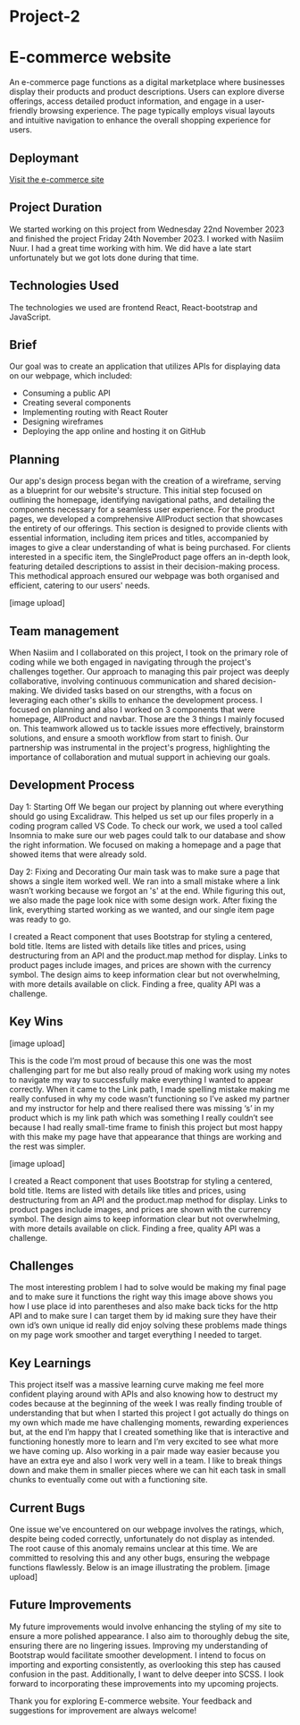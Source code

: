# Project-2
# E-commerce website

An e-commerce page functions as a digital marketplace where businesses display their products and product descriptions. Users can explore diverse offerings, access detailed product information, and engage in a user-friendly browsing experience. The page typically employs visual layouts and intuitive navigation to enhance the overall shopping experience for users.

## Deploymant

[Visit the e-commerce site](https://e-commercehn.netlify.app/)

## Project Duration

We started working on this project from Wednesday 22nd November 2023 and finished the project Friday 24th November 2023. I worked with Nasiim Nuur. I had a great time working with him. We did have a late start unfortunately but we got lots done during that time.

## Technologies Used

The technologies we used are frontend React, React-bootstrap and JavaScript.


## Brief

Our goal was to create an application that utilizes APIs for displaying data on our webpage, which included:

- Consuming a public API
- Creating several components
- Implementing routing with React Router
- Designing wireframes
- Deploying the app online and hosting it on GitHub


## Planning

Our app's design process began with the creation of a wireframe, serving as a blueprint for our website's structure. This initial step focused on outlining the homepage, identifying navigational paths, and detailing the components necessary for a seamless user experience. For the product pages, we developed a comprehensive AllProduct section that showcases the entirety of our offerings. This section is designed to provide clients with essential information, including item prices and titles, accompanied by images to give a clear understanding of what is being purchased. For clients interested in a specific item, the SingleProduct page offers an in-depth look, featuring detailed descriptions to assist in their decision-making process. This methodical approach ensured our webpage was both organised and efficient, catering to our users' needs.

[image upload]

## Team management 

When Nasiim and I collaborated on this project, I took on the primary role of coding while we both engaged in navigating through the project's challenges together. Our approach to managing this pair project was deeply collaborative, involving continuous communication and shared decision-making. We divided tasks based on our strengths, with a focus on leveraging each other's skills to enhance the development process. I focused on planning and also I worked on 3 components that were homepage, AllProduct and navbar. Those are the 3 things I mainly focused on. This teamwork allowed us to tackle issues more effectively, brainstorm solutions, and ensure a smooth workflow from start to finish. Our partnership was instrumental in the project's progress, highlighting the importance of collaboration and mutual support in achieving our goals.


## Development Process

Day 1: Starting Off
We began our project by planning out where everything should go using Excalidraw. This helped us set up our files properly in a coding program called VS Code. To check our work, we used a tool called Insomnia to make sure our web pages could talk to our database and show the right information. We focused on making a 
homepage and a page that showed items that were already sold.


Day 2: Fixing and Decorating
Our main task was to make sure a page that shows a single item worked well. We ran into a small mistake where a link wasn’t working because we forgot an 's' at the end. While figuring this out, we also made the page look nice with some design work. After fixing the link, everything started working as we wanted, and our single item page was ready to go.

I created a React component that uses Bootstrap for styling a centered, bold title. Items are listed with details like titles and prices, using destructuring from an API and the product.map method for display. Links to product pages include images, and prices are shown with the currency symbol. The design aims to keep information clear but not overwhelming, with more details available on click. Finding a free, quality API was a challenge.

## Key Wins

[image upload]

This is the code I’m most proud of because this one was the most challenging part for me but also really proud of making work using my notes to navigate my way to successfully make everything I wanted to appear correctly. When it came to the Link path, I made spelling mistake making me really confused in why my code wasn’t functioning so I’ve asked my partner and my instructor for help and there realised there was missing ‘s’ in my product which is my link path which was something I really couldn’t see because I had really small-time frame to finish this project but most happy with this make my page have that appearance that things are working and the rest was simpler.

[image upload]

I created a React component that uses Bootstrap for styling a centered, bold title. Items are listed with details like titles and prices, using destructuring from an API and the product.map method for display. Links to product pages include images, and prices are shown with the currency symbol. The design aims to keep information clear but not overwhelming, with more details available on click. Finding a free, quality API was a challenge.


## Challenges

The most interesting problem I had to solve would be making my final page and to make sure it functions the right way this image above shows you how I use place id into parentheses and also make back ticks for the http API and to make sure I can target them by id making sure they have their own id’s own unique id really did enjoy solving these problems made things on my page work smoother and target everything I needed to target.
 
## Key Learnings

This project itself was a massive learning curve making me feel more confident playing around with APIs and also knowing how to destruct my codes because at the beginning of the week I was really finding trouble of understanding that but when I started this project I got actually do things on my own which made me have challenging moments, rewarding experiences but, at the end I’m happy that I created something like that is interactive and functioning honestly more to learn and I’m very excited to see what more we have coming up. Also working in a pair made way easier because you have an extra eye and also I work very well in a team. I like to break things down and make them in smaller pieces where we can hit each task in small chunks to eventually come out with a functioning site.

## Current Bugs

One issue we've encountered on our webpage involves the ratings, which, despite being coded correctly, unfortunately do not display as intended. The root cause of this anomaly remains unclear at this time. We are committed to resolving this and any other bugs, ensuring the webpage functions flawlessly. Below is an image illustrating the problem.
[image upload]


## Future Improvements

My future improvements would involve enhancing the styling of my site to ensure a more polished appearance. I also aim to thoroughly debug the site, ensuring there are no lingering issues. Improving my understanding of Bootstrap would facilitate smoother development. I intend to focus on importing and exporting consistently, as overlooking this step has caused confusion in the past. Additionally, I want to delve deeper into SCSS. I look forward to incorporating these improvements into my upcoming projects.

Thank you for exploring E-commerce website. Your feedback and suggestions for improvement are always welcome!

